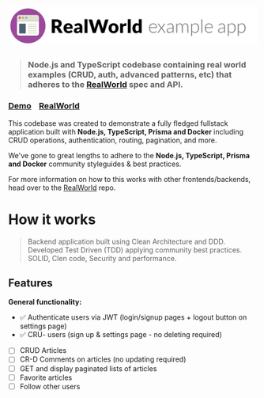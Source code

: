 # ![RealWorld Example App](logo.png)

> ### Node.js and TypeScript codebase containing real world examples (CRUD, auth, advanced patterns, etc) that adheres to the [RealWorld](https://github.com/gothinkster/realworld) spec and API.


### [Demo](https://demo.realworld.io/)&nbsp;&nbsp;&nbsp;&nbsp;[RealWorld](https://github.com/gothinkster/realworld)


This codebase was created to demonstrate a fully fledged fullstack application built with **Node.js, TypeScript, Prisma and Docker** including CRUD operations, authentication, routing, pagination, and more.

We've gone to great lengths to adhere to the **Node.js, TypeScript, Prisma and Docker** community styleguides & best practices.

For more information on how to this works with other frontends/backends, head over to the [RealWorld](https://github.com/gothinkster/realworld) repo.


# How it works

> Backend application built using Clean Architecture and DDD. Developed Test Driven (TDD) applying community best practices.
SOLID, Clen code, Security and performance.

## Features
**General functionality:**

* ✅ Authenticate users via JWT (login/signup pages + logout button on settings page)
* ✅ CRU- users (sign up & settings page - no deleting required)
* [ ] CRUD Articles
* [ ] CR-D Comments on articles (no updating required)
* [ ] GET and display paginated lists of articles
* [ ] Favorite articles
* [ ] Follow other users